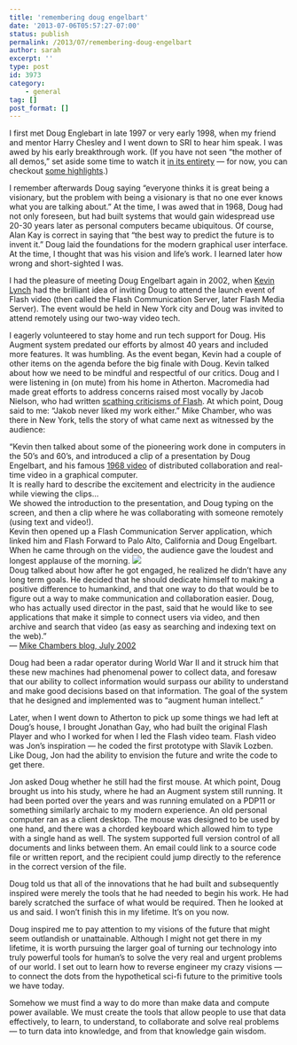```yaml
---
title: 'remembering doug engelbart'
date: '2013-07-06T05:57:27-07:00'
status: publish
permalink: /2013/07/remembering-doug-engelbart
author: sarah
excerpt: ''
type: post
id: 3973
category:
    - general
tag: []
post_format: []
---
```

I first met Doug Englebart in late 1997 or very early 1998, when my friend and mentor Harry Chesley and I went down to SRI to hear him speak. I was awed by his early breakthrough work. (If you have not seen “the mother of all demos,” set aside some time to watch it [in its entirety](http://www.youtube.com/watch?v=yJDv-zdhzMY) — for now, you can checkout [some highlights](http://sloan.stanford.edu/MouseSite/1968Demo.html).)

I remember afterwards Doug saying “everyone thinks it is great being a visionary, but the problem with being a visionary is that no one ever knows what you are talking about.” At the time, I was awed that in 1968, Doug had not only foreseen, but had built systems that would gain widespread use 20-30 years later as personal computers became ubiquitous. Of course, Alan Kay is correct in saying that “the best way to predict the future is to invent it.” Doug laid the foundations for the modern graphical user interface. At the time, I thought that was his vision and life’s work. I learned later how wrong and short-sighted I was.

I had the pleasure of meeting Doug Engelbart again in 2002, when [Kevin Lynch](http://www.klynch.com/) had the brilliant idea of inviting Doug to attend the launch event of Flash video (then called the Flash Communication Server, later Flash Media Server). The event would be held in New York city and Doug was invited to attend remotely using our two-way video tech.

I eagerly volunteered to stay home and run tech support for Doug. His Augment system predated our efforts by almost 40 years and included more features. It was humbling. As the event began, Kevin had a couple of other items on the agenda before the big finale with Doug. Kevin talked about how we need to be mindful and respectful of our critics. Doug and I were listening in (on mute) from his home in Atherton. Macromedia had made great efforts to address concerns raised most vocally by Jacob Nielson, who had written [scathing criticisms of Flash](http://www.nngroup.com/articles/flash-99-percent-bad/). At which point, Doug said to me: “Jakob never liked my work either.” Mike Chamber, who was there in New York, tells the story of what came next as witnessed by the audience:

“Kevin then talked about some of the pioneering work done in computers in the 50’s and 60’s, and introduced a clip of a presentation by Doug Engelbart, and his famous [1968 video](http://sloan.stanford.edu/mousesite/1968Demo.html) of distributed collaboration and real-time video in a graphical computer.  
It is really hard to describe the excitement and electricity in the audience while viewing the clips…  
We showed the introduction to the presentation, and Doug typing on the screen, and then a clip where he was collaborating with someone remotely (using text and video!).  
Kevin then opened up a Flash Communication Server application, which linked him and Flash Forward to Palo Alto, California and Doug Engelbart. When he came through on the video, the audience gave the loudest and longest applause of the morning. ![](http://web.archive.org/web/20130706125731/http://www.flashmagazine.com/img/mekeynote3.jpg)  
Doug talked about how after he got engaged, he realized he didn’t have any long term goals. He decided that he should dedicate himself to making a positive difference to humankind, and that one way to do that would be to figure out a way to make communication and collaboration easier. Doug, who has actually used director in the past, said that he would like to see applications that make it simple to connect users via video, and then archive and search that video (as easy as searching and indexing text on the web).”  
— [Mike Chambers blog, July 2002](http://web.archive.org/web/20061207112749/http://weblogs.macromedia.com/mesh/archives/2002/07/macromedia_keyn.html)

Doug had been a radar operator during World War II and it struck him that these new machines had phenomenal power to collect data, and foresaw that our ability to collect information would surpass our ability to understand and make good decisions based on that information. The goal of the system that he designed and implemented was to “augment human intellect.”

Later, when I went down to Atherton to pick up some things we had left at Doug’s house, I brought Jonathan Gay, who had built the original Flash Player and who I worked for when I led the Flash video team. Flash video was Jon’s inspiration — he coded the first prototype with Slavik Lozben. Like Doug, Jon had the ability to envision the future and write the code to get there.

Jon asked Doug whether he still had the first mouse. At which point, Doug brought us into his study, where he had an Augment system still running. It had been ported over the years and was running emulated on a PDP11 or something similarly archaic to my modern experience. An old personal computer ran as a client desktop. The mouse was designed to be used by one hand, and there was a chorded keyboard which allowed him to type with a single hand as well. The system supported full version control of all documents and links between them. An email could link to a source code file or written report, and the recipient could jump directly to the reference in the correct version of the file.

Doug told us that all of the innovations that he had built and subsequently inspired were merely the tools that he had needed to begin his work. He had barely scratched the surface of what would be required. Then he looked at us and said. I won’t finish this in my lifetime. It’s on you now.

Doug inspired me to pay attention to my visions of the future that might seem outlandish or unattainable. Although I might not get there in my lifetime, it is worth pursuing the larger goal of turning our technology into truly powerful tools for human’s to solve the very real and urgent problems of our world. I set out to learn how to reverse engineer my crazy visions — to connect the dots from the hypothetical sci-fi future to the primitive tools we have today.

Somehow we must find a way to do more than make data and compute power available. We must create the tools that allow people to use that data effectively, to learn, to understand, to collaborate and solve real problems — to turn data into knowledge, and from that knowledge gain wisdom.